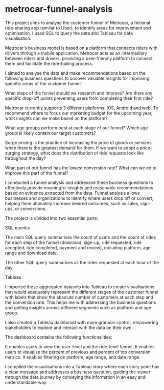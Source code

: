# metrocar-funnel-analysis
This project aims to analyse the customer funnel of Metrocar, a fictional ride-sharing app (similar to Uber), to identify areas for improvement and optimisation. I used SQL to query the data and Tableau for data visualisation.

Metrocar's business model is based on a platform that connects riders with drivers through a mobile application. Metrocar acts as an intermediary between riders and drivers, providing a user-friendly platform to connect them and facilitate the ride-hailing process.

I aimed to analyse the data and make recommendations based on the following business questions to uncover valuable insights for improving specific areas of the customer funnel:

What steps of the funnel should we research and improve? Are there any specific drop-off points preventing users from completing their first ride?

Metrocar currently supports 3 different platforms: iOS, Android and web. To recommend where to focus our marketing budget for the upcoming year, what insights can we make based on the platform?

What age groups perform best at each stage of our funnel? Which age group(s) likely contain our target customers?

Surge pricing is the practice of increasing the price of goods or services when there is the greatest demand for them. If we want to adopt a price-surging strategy, what does the distribution of ride requests look like throughout the day?

What part of our funnel has the lowest conversion rate? What can we do to improve this part of the funnel?

I conducted a funnel analysis and addressed these business questions to effectively provide meaningful insights and reasonable recommendations based on evidence extracted from the data. Funnel analysis allows businesses and organizations to identify where users drop off or convert, helping them ultimately increase desired outcomes, such as sales, sign-ups, or conversions.

The project is divided into two essential parts:

SQL queries

The main SQL query summarises the count of users and the count of rides for each step of the funnel (download, sign-up, ride requested, ride accepted, ride completed, payment and review), including platform, age range and download date.

The other SQL query summarises all the rides requested at each hour of the day. 


Tableau

I imported these aggregated datasets into Tableau to create visualisations that would adequately represent the different stages of the customer funnel with labels that show the absolute number of customers at each step and the conversion rate. This helps me with addressing the business questions and getting insights across different segments such as platform and age group. 


I also created a Tableau dashboard with more granular control, empowering stakeholders to explore and interact with the data on their own.

The dashboard contains the following functionalities:

It enables users to view the user-level and the ride-level funnel.
It enables users to visualise the percent of previous and percent of top conversion metrics.
It enables filtering on platform, age range, and date range.

I compiled the visualisations into a Tableau story where each story point has a clear message and addresses a business question, guiding the viewer through the data journey by conveying the information in an easy and understandable way.


